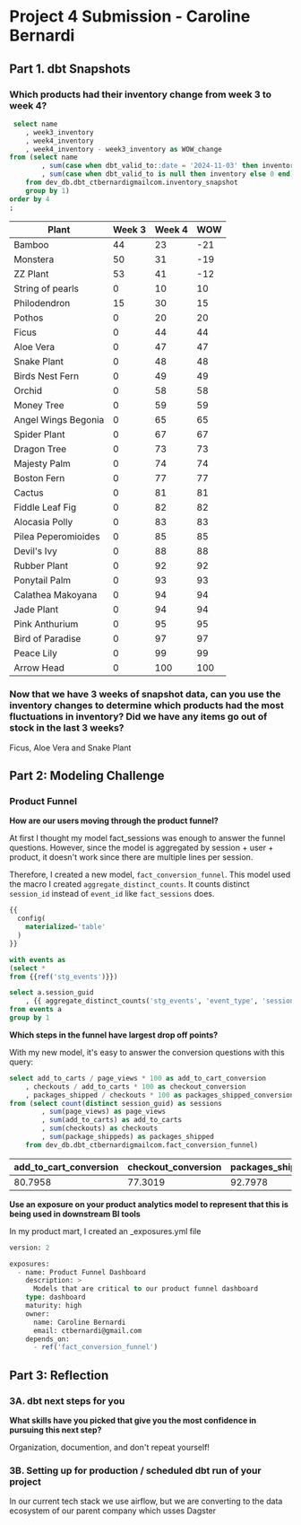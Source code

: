 # Project 4 Submission - Caroline Bernardi

## Part 1. dbt Snapshots

### Which products had their inventory change from week 3 to week 4? 

```sql
 select name
    , week3_inventory
    , week4_inventory
    , week4_inventory - week3_inventory as WOW_change
from (select name
        , sum(case when dbt_valid_to::date = '2024-11-03' then inventory else 0 end) as week3_inventory
        , sum(case when dbt_valid_to is null then inventory else 0 end) as week4_inventory
    from dev_db.dbt_ctbernardigmailcom.inventory_snapshot
    group by 1)
order by 4 
;
```

| Plant                | Week 3  | Week 4  | WOW |
|----------------------|---------|---------|------------|
| Bamboo               | 44      | 23      | -21        |
| Monstera             | 50      | 31      | -19        |
| ZZ Plant             | 53      | 41      | -12        |
| String of pearls     | 0       | 10      | 10         |
| Philodendron         | 15      | 30      | 15         |
| Pothos               | 0       | 20      | 20         |
| Ficus                | 0       | 44      | 44         |
| Aloe Vera            | 0       | 47      | 47         |
| Snake Plant          | 0       | 48      | 48         |
| Birds Nest Fern      | 0       | 49      | 49         |
| Orchid               | 0       | 58      | 58         |
| Money Tree           | 0       | 59      | 59         |
| Angel Wings Begonia  | 0       | 65      | 65         |
| Spider Plant         | 0       | 67      | 67         |
| Dragon Tree          | 0       | 73      | 73         |
| Majesty Palm         | 0       | 74      | 74         |
| Boston Fern          | 0       | 77      | 77         |
| Cactus               | 0       | 81      | 81         |
| Fiddle Leaf Fig      | 0       | 82      | 82         |
| Alocasia Polly       | 0       | 83      | 83         |
| Pilea Peperomioides  | 0       | 85      | 85         |
| Devil's Ivy          | 0       | 88      | 88         |
| Rubber Plant         | 0       | 92      | 92         |
| Ponytail Palm        | 0       | 93      | 93         |
| Calathea Makoyana    | 0       | 94      | 94         |
| Jade Plant           | 0       | 94      | 94         |
| Pink Anthurium       | 0       | 95      | 95         |
| Bird of Paradise     | 0       | 97      | 97         |
| Peace Lily           | 0       | 99      | 99         |
| Arrow Head           | 0       | 100     | 100        |


### Now that we have 3 weeks of snapshot data, can you use the inventory changes to determine which products had the most fluctuations in inventory? Did we have any items go out of stock in the last 3 weeks?   

Ficus, Aloe Vera and Snake Plant

       
## Part 2: Modeling Challenge

### Product Funnel

**How are our users moving through the product funnel?**

At first I thought my model fact_sessions was enough to answer the funnel questions. However, since the model is aggregated by session + user + product, it doesn't work since there are multiple lines per session.

Therefore, I created a new model, `fact_conversion_funnel`. This model used the macro I created `aggregate_distinct_counts`. It counts distinct `session_id` instead of `event_id` like `fact_sessions` does.

```sql
{{
  config(
    materialized='table'
  )
}}

with events as 
(select *
from {{ref('stg_events')}}) 

select a.session_guid
    , {{ aggregate_distinct_counts('stg_events', 'event_type', 'session_guid') }}
from events a
group by 1
```

**Which steps in the funnel have largest drop off points?**

With my new model, it's easy to answer the conversion questions with this query:

```sql
select add_to_carts / page_views * 100 as add_to_cart_conversion
    , checkouts / add_to_carts * 100 as checkout_conversion
    , packages_shipped / checkouts * 100 as packages_shipped_conversions
from (select count(distinct session_guid) as sessions
        , sum(page_views) as page_views
        , sum(add_to_carts) as add_to_carts
        , sum(checkouts) as checkouts
        , sum(package_shippeds) as packages_shipped
    from dev_db.dbt_ctbernardigmailcom.fact_conversion_funnel)
```
| add_to_cart_conversion   | checkout_conversion   | packages_shipped_conversions   |
|-----------|-----------|-----------|
| 80.7958  | 77.3019  | 92.7978  |

**Use an exposure on your product analytics model to represent that this is being used in downstream BI tools**

In my product mart, I created an _exposures.yml file

```sql
version: 2

exposures:  
  - name: Product Funnel Dashboard
    description: >
      Models that are critical to our product funnel dashboard
    type: dashboard
    maturity: high
    owner:
      name: Caroline Bernardi
      email: ctbernardi@gmail.com
    depends_on:
      - ref('fact_conversion_funnel')
```

## Part 3: Reflection

### 3A. dbt next steps for you 

**What skills have you picked that give you the most confidence in pursuing this next step?**

Organization, documention, and don't repeat yourself!

### 3B. Setting up for production / scheduled dbt run of your project

In our current tech stack we use airflow, but we are converting to the data ecosystem of our parent company which usses Dagster